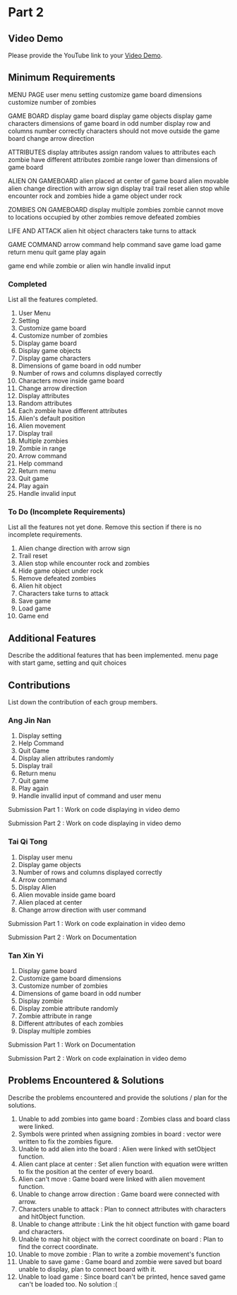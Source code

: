 # Part 2

## Video Demo

Please provide the YouTube link to your [Video Demo](https://youtube.com).

## Minimum Requirements
MENU PAGE
user menu
setting
customize game board dimensions
customize number of zombies

GAME BOARD
display game board
display game objects
display game characters
dimensions of game board in odd number
display row and columns number correctly 
characters should not move outside the game board
change arrow direction 

ATTRIBUTES
display attributes
assign random values to attributes
each zombie have different attributes
zombie range lower than dimensions of game board

ALIEN ON GAMEBOARD
alien placed at center of game board
alien movable
alien change direction with arrow sign 
display trail
trail reset
alien stop while encounter rock and zombies
hide a game object under rock

ZOMBIES ON GAMEBOARD
display multiple zombies
zombie cannot move to locations occupied by other zombies
remove defeated zombies

LIFE AND ATTACK
alien hit object
characters take turns to attack

GAME COMMAND
arrow command
help command
save game
load game
return menu
quit game
play again

game end while zombie or alien win
handle invalid input



### Completed

List all the features completed.

1.  User Menu
2.  Setting
3.  Customize game board
4.  Customize number of zombies
5.  Display game board
6.  Display game objects
7.  Display game characters
8.  Dimensions of game board in odd number
9.  Number of rows and columns displayed correctly 
10. Characters move inside game board
11. Change arrow direction 
12. Display attributes
13. Random attributes 
14. Each zombie have different attributes 
15. Alien's default position 
16. Alien movement
17. Display trail
18. Multiple zombies
19. Zombie in range
20. Arrow command
21. Help command
22. Return menu
23. Quit game
24. Play again
25. Handle invalid input

### To Do (Incomplete Requirements)

List all the features not yet done. Remove this section if there is no incomplete requirements.

1.  Alien change direction with arrow sign 
2.  Trail reset
3.  Alien stop while encounter rock and zombies
4.  Hide game object under rock
5.  Remove defeated zombies
6.  Alien hit object
7.  Characters take turns to attack
8.  Save game
9.  Load game 
10. Game end

## Additional Features

Describe the additional features that has been implemented.
menu page with start game, setting and quit choices

## Contributions

List down the contribution of each group members.

### Ang Jin Nan

1. Display setting
2. Help Command
3. Quit Game
4. Display alien attributes randomly
5. Display trail
6. Return menu
7. Quit game
8. Play again
9. Handle invallid input of command and user menu

Submission Part 1 : Work on code displaying in video demo

Submission Part 2 : Work on code displaying in video demo

### Tai Qi Tong

1. Display user menu
2. Display game objects
3. Number of rows and columns displayed correctly 
4. Arrow command
5. Display Alien
6. Alien movable inside game board
8. Alien placed at center
9. Change arrow direction with user command

Submission Part 1 : Work on code explaination in video demo

Submission Part 2 : Work on Documentation

### Tan Xin Yi

1. Display game board
2. Customize game board dimensions
3. Customize number of zombies
4. Dimensions of game board in odd number
5. Display zombie
6. Display zombie attribute randomly 
7. Zombie attribute in range
8. Different attributes of each zombies
9. Display multiple zombies

Submission Part 1 : Work on Documentation

Submission Part 2 : Work on code explaination in video demo


## Problems Encountered & Solutions

Describe the problems encountered and provide the solutions / plan for the solutions.

1.  Unable to add zombies into game board                         : Zombies class and board class were linked.
1.  Symbols were printed when assigning zombies in board	   	  : vector<char> were written to fix the zombies figure.
2.  Unable to add alien into the board                            : Alien were linked with setObject function.
3.  Alien cant place at center                                    : Set alien function with equation were written to fix the position at the center of every board.
4.  Alien can't move                                              : Game board were linked with alien movement function.
5.  Unable to change arrow direction                              : Game board were connected with arrow.
6.  Characters unable to attack                                   : Plan to connect attributes with characters and hitObject function.
7.  Unable to change attribute                                    : Link the hit object function with game board and characters.
8.  Unable to map hit object with the correct coordinate on board : Plan to find the correct coordinate.
9.  Unable to move zombie                                         : Plan to write a zombie movement's function 
10.  Unable to save game                                           : Game board and zombie were saved but board unable to display, plan to connect board with it.
11. Unable to load game                                           : Since board can't be printed, hence saved game can't be loaded too. No solution :(
